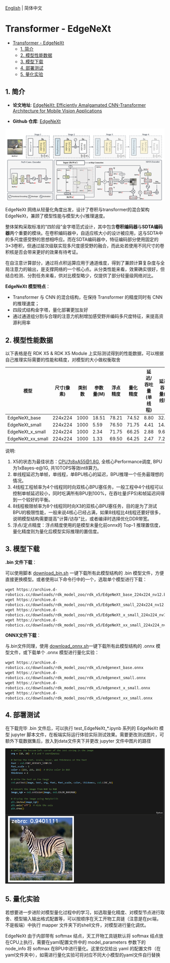[English](./README.md) | 简体中文

# Transformer - EdgeNeXt

- [Transformer - EdgeNeXt](#transformer---edgenext)
  - [1. 简介](#1-简介)
  - [2. 模型性能数据](#2-模型性能数据)
  - [3. 模型下载](#3-模型下载)
  - [4. 部署测试](#4-部署测试)
  - [5. 量化实验](#5-量化实验)

## 1. 简介

- **论文地址**: [EdgeNeXt: Efficiently Amalgamated CNN-Transformer Architecture for Mobile Vision Applications](https://arxiv.org/abs/2206.10589)

- **Github 仓库**: [EdgeNeXt](https://github.com/mmaaz60/EdgeNeXt)

![](./data/EdgeNeXt_architecture.png)

EdgeNeXt 网络从轻量化角度出发，设计了卷积与transformer的混合架构EdgeNeXt，兼顾了模型性能与模型大小/推理速度。

整体架构采取标准的“四阶段”金字塔范式设计，其中包含**卷积编码器**与**SDTA编码器**两个重要的模块。在卷积编码器中，自适应核大小的设计被应用，这与SDTA中的多尺度感受野的思想相呼应。而在SDTA编码器中，特征编码部分使用固定的3×3卷积，但通过层次级联实现多尺度感受野的融合，而此处若使用不同尺寸的卷积核是否会带来更好的效果有待考证。

在自注意计算部分，通过将点积运算应用于通道维度，得到了兼顾计算复杂度与全局注意力的输出，是支撑网络的一个核心点。从分类性能来看，效果确实很好，但结合检测、分割任务来看，供对比模型略少，仅提供了部分轻量级网络对比。

**EdgeNeXt 模型特点**：

- Transformer 与 CNN 的混合结构，在保持 Transformer 的精度同时有 CNN 的推理速度；
- 四段式结构金字塔，量化部署更加友好
- 通过通道组分割与合理的注意力机制增加感受野并编码多尺度特征，来提高资源利用率

## 2. 模型性能数据

以下表格是在 RDK X5 & RDK X5 Module 上实际测试得到的性能数据，可以根据自己推理实际需要的性能和精度，对模型的大小做权衡取舍

| 模型 | 尺寸(像素)  | 类别数  | 参数量(M) | 浮点精度  | 量化精度  | 延迟/吞吐量(单线程) | 延迟/吞吐量(多线程) | 帧率 |
| ----------------- | ------- | ---- | ------ | ----- | ----- | ----------- | ----------- | ------ |
| EdgeNeXt_base     | 224x224 | 1000 | 18.51  | 78.21 | 74.52 | 8.80        | 32.31       | 113.35 |
| EdgeNeXt_small    | 224x224 | 1000 | 5.59   | 76.50 | 71.75 | 4.41        | 14.93       | 226.15 |
| EdgeNeXt_x_small  | 224x224 | 1000 | 2.34   | 71.75 | 66.25 | 2.88        | 9.63        | 345.73 |
| EdgeNeXt_xx_small | 224x224 | 1000 | 1.33   | 69.50 | 64.25 | 2.47        | 7.24        | 403.49 |


说明: 
1. X5的状态为最佳状态：CPU为8xA55@1.8G, 全核心Performance调度, BPU为1xBayes-e@1G, 共10TOPS等效int8算力。
2. 单线程延迟为单帧，单线程，单BPU核心的延迟，BPU推理一个任务最理想的情况。
3. 4线程工程帧率为4个线程同时向双核心BPU塞任务，一般工程中4个线程可以控制单帧延迟较小，同时吃满所有BPU到100%，在吞吐量(FPS)和帧延迟间得到一个较好的平衡。
4. 8线程极限帧率为8个线程同时向X3的双核心BPU塞任务，目的是为了测试BPU的极限性能，一般来说4核心已经占满，如果8线程比4线程还要好很多，说明模型结构需要提高"计算/访存"比，或者编译时选择优化DDR带宽。
5. 浮点/定点精度：浮点精度使用的是模型未量化前onnx的 Top-1 推理置信度，量化精度则为量化后模型实际推理的置信度。

## 3. 模型下载

**.bin 文件下载**：

可以使用脚本 [download_bin.sh](./model/download_bin.sh) 一键下载所有此模型结构的 .bin 模型文件，方便直接更换模型。或者使用以下命令行中的一个，选取单个模型进行下载：

```shell
wget https://archive.d-robotics.cc/downloads/rdk_model_zoo/rdk_x5/EdgeNeXt_base_224x224_nv12.bin
wget https://archive.d-robotics.cc/downloads/rdk_model_zoo/rdk_x5/EdgeNeXt_small_224x224_nv12.bin
wget https://archive.d-robotics.cc/downloads/rdk_model_zoo/rdk_x5/EdgeNeXt_x_small_224x224_nv12.bin
wget https://archive.d-robotics.cc/downloads/rdk_model_zoo/rdk_x5/EdgeNeXt_xx_small_224x224_nv12.bin
```

**ONNX文件下载**：

与.bin文件同理，使用 [download_onnx.sh](./model/download_onnx.sh)一键下载所有此模型结构的 .onnx 模型文件，或下载单个 .onnx 模型进行量化实验：
```shell
wget https://archive.d-robotics.cc/downloads/rdk_model_zoo/rdk_x5/edgenext_base.onnx
wget https://archive.d-robotics.cc/downloads/rdk_model_zoo/rdk_x5/edgenext_small.onnx
wget https://archive.d-robotics.cc/downloads/rdk_model_zoo/rdk_x5/edgenext_x_small.onnx
wget https://archive.d-robotics.cc/downloads/rdk_model_zoo/rdk_x5/edgenext_xx_small.onnx
```

## 4. 部署测试

在下载完毕 .bin 文件后，可以执行 test_EdgeNeXt_*.ipynb 系列的 EdgeNeXt 模型 jupyter 脚本文件，在板端实际运行体验实际测试效果。需要更改测试图片，可额外下载数据集后，放入到data文件夹下并更改 jupyter 文件中图片的路径

![](./data/inference.png)

## 5. 量化实验

若想要进一步进阶对模型量化过程中的学习，如选取量化精度、对模型节点进行取舍、模型输入输出格式配置等，可以按顺序在天工开物工具链（注意是在pc端，不是板端）中执行 mapper 文件夹下的shell文件，对模型进行量化调优。

EdgeNeXt 由于内部带有 softmax 结点，天工开物工具链默认将 softmax 结点放在CPU上执行，需要在yaml配置文件中的 model_parameters 参数下的 node_info 将 softmax 在BPU中进行量化。这里仅仅给出 yaml 的配置文件（在yaml文件夹中），如需进行量化实验可将对应不同大小模型的yaml文件自行替换